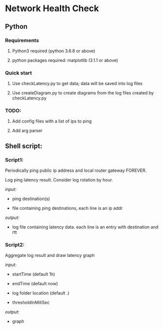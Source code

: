 
  

# Network Health Check

  

## Python

  

### Requirements

1. Python3 required (python 3.6.8 or above)

2. python packages required:
    matplotlib (3.1.1 or above)

  

### Quick start

1. Use checkLatency.py to get data; data will be saved into log files

2. Use createDiagram.py to create diagrams from the log files created by checkLatency.py

  

### TODO:

1. Add config files with a list of ips to ping

2. Add arg parser

  
  

## Shell script:

  

### Script1:

  

Periodically ping public ip address and local router gateway FOREVER.

  

Log ping latency result. Consider log rotation by hour.

  
  
  

*input:*

  

- ping destination(s)

  

- file containing ping destinations, each line is an ip addr

  
  
  

*output:*

  

- log file containing latency data. each line is an entry with destination and rtt

  
  

### Script2:

  

Aggregate log result and draw latency graph

  
  
  

*input:*

  

- startTime (default 1h)

  

- endTime (default now)

  

- log folder location (default .)

  

- thresholdInMiliSec

  
  
  

*output:*

  

- graph